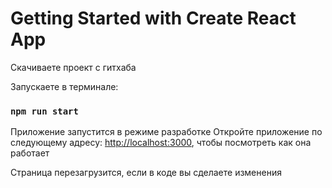 # Getting Started with Create React App

Скачиваете проект с гитхаба

Запускаете в терминале:
### `npm run start`

Приложение запустится в режиме разработке
Откройте приложение по следующему адресу: [http://localhost:3000](http://localhost:3000), чтобы посмотреть как она работает

Страница перезагрузится, если в коде вы сделаете изменения

